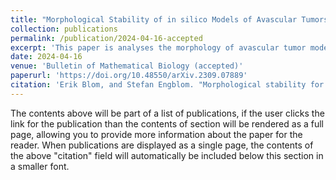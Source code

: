 ```yaml
---
title: "Morphological Stability of in silico Models of Avascular Tumors"
collection: publications
permalink: /publication/2024-04-16-accepted
excerpt: 'This paper is analyses the morphology of avascular tumor models.'
date: 2024-04-16
venue: 'Bulletin of Mathematical Biology (accepted)'
paperurl: 'https://doi.org/10.48550/arXiv.2309.07889'
citation: 'Erik Blom, and Stefan Engblom. "Morphological stability for in silico models of avascular tumors." arXiv <i>preprint arXiv:2309.07889</i> (2023.)'
---
```


The contents above will be part of a list of publications, if the user clicks the link for the publication than the contents of section will be rendered as a full page, allowing you to provide more information about the paper for the reader. When publications are displayed as a single page, the contents of the above "citation" field will automatically be included below this section in a smaller font.
